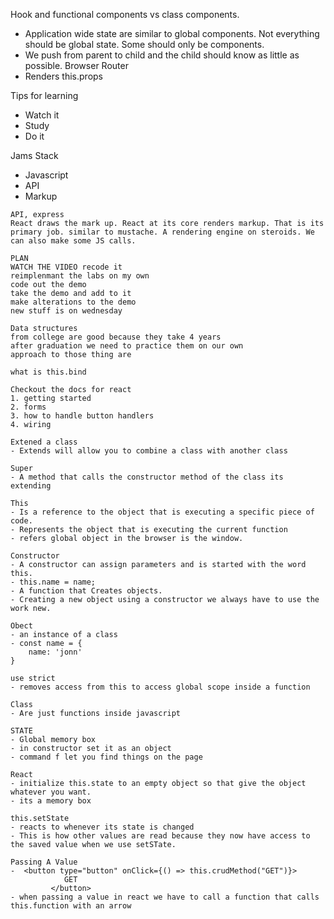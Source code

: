 Hook and functional components vs class components.
- Application wide state are similar to global components. 
Not everything should be global state. Some should only be components.
- We push from parent to child and the child should know as little as possible.
Browser Router
- Renders this.props

Tips for learning
- Watch it 
- Study
- Do it

Jams Stack
- Javascript
- API
- Markup
```
API, express
React draws the mark up. React at its core renders markup. That is its primary job. similar to mustache. A rendering engine on steroids. We can also make some JS calls.

PLAN 
WATCH THE VIDEO recode it
reimplenmant the labs on my own
code out the demo
take the demo and add to it
make alterations to the demo
new stuff is on wednesday

Data structures
from college are good because they take 4 years
after graduation we need to practice them on our own
approach to those thing are 

what is this.bind

Checkout the docs for react
1. getting started
2. forms
3. how to handle button handlers
4. wiring

Extened a class
- Extends will allow you to combine a class with another class

Super
- A method that calls the constructor method of the class its extending

This
- Is a reference to the object that is executing a specific piece of code.
- Represents the object that is executing the current function
- refers global object in the browser is the window.

Constructor 
- A constructor can assign parameters and is started with the word this.
- this.name = name;
- A function that Creates objects.
- Creating a new object using a constructor we always have to use the work new.

Obect
- an instance of a class
- const name = {
    name: 'jonn'
}

use strict
- removes access from this to access global scope inside a function

Class
- Are just functions inside javascript

STATE
- Global memory box
- in constructor set it as an object
- command f let you find things on the page

React 
- initialize this.state to an empty object so that give the object whatever you want.
- its a memory box

this.setState
- reacts to whenever its state is changed
- This is how other values are read because they now have access to the saved value when we use setSTate.

Passing A Value
-  <button type="button" onClick={() => this.crudMethod("GET")}>
            GET
         </button>
- when passing a value in react we have to call a function that calls this.function with an arrow